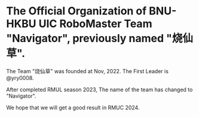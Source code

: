 # The Official Organization of BNU-HKBU UIC RoboMaster Team "Navigator", previously named "烧仙草".

The Team "烧仙草" was founded at Nov, 2022. The First Leader is @yry0008.

After completed RMUL season 2023, The name of the team has changed to "Navigator".

We hope that we will get a good result in RMUC 2024.
